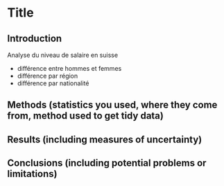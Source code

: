 # Title
## Introduction
Analyse du niveau de salaire en suisse
- différence entre hommes et femmes
- différence par région
- différence par nationalité
## Methods (statistics you used, where they come from, method used to get tidy data)
## Results (including measures of uncertainty)
## Conclusions (including potential problems or limitations)
